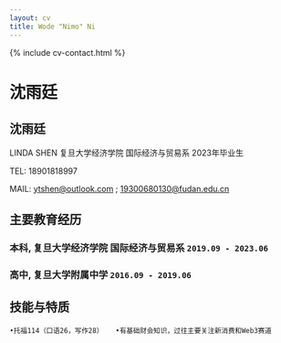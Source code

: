 ```yaml
---
layout: cv
title: Wode "Nimo" Ni
---
```

<!--
include contact information from the front matter
Supported arguments:
    - homepage: url, text
    - phone
    - email
-->

{% include cv-contact.html %}
# 沈雨廷
## 沈雨廷 

LINDA SHEN  复旦大学经济学院  国际经济与贸易系  2023年毕业生

TEL: 18901818997  

MAIL: ytshen@outlook.com ; 19300680130@fudan.edu.cn

## 主要教育经历

### **本科,  复旦大学经济学院 国际经济与贸易系** `2019.09 - 2023.06`

### **高中,  复旦大学附属中学** `2016.09 - 2019.06 `

## 技能与特质
	•托福114（口语26，写作28）	•有基础财会知识，过往主要关注新消费和Web3赛道
<!-- ### Footer

Last updated: May 2013 -->
